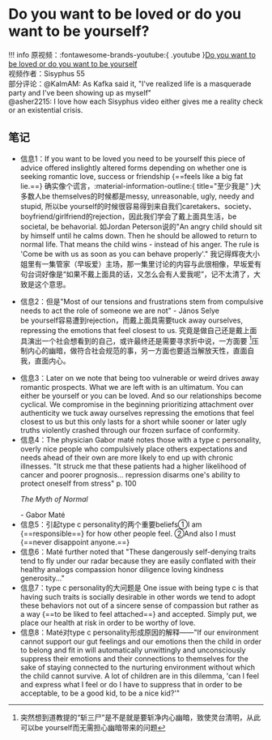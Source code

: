 # Do you want to be loved or do you want to be yourself?
!!! info 
    原视频：:fontawesome-brands-youtube:{ .youtube }[Do you want to be loved or do you want to be yourself](https://www.youtube.com/watch?v=3Y81L_CUV3M)<br>
    视频作者：Sisyphus 55<br>
    部分评论：@KalmAM: As Kafka said it, "I've realized life is a masquerade party and I've been showing up as myself" <br>
    @asher2215: I love how each Sisyphus video either gives me a reality check or an existential crisis.

## 笔记
+ 信息1：If you want to be loved you need to be yourself this piece of advice offered inslightly altered forms depending on whether one is seeking romantic love, success or friendship {==feels like a big fat lie.==} 确实像个谎言，:material-information-outline:{ title="至少我是" }大多数人be themselves的时候都是messy, unreasonable, ugly, needy and stupid, 所以be yourself的时候很容易得到来自我们caretakers、society、boyfriend/girlfriend的rejection，因此我们学会了戴上面具生活，be societal, be behavorial. 如Jordan Peterson说的"An angry child should sit by himself until he calms down. Then he should be allowed to return to normal life. That means the child wins - instead of his anger. The rule is 'Come be with us as soon as you can behave properly'." 我记得辉夜大小姐里有一集管家（早坂爱）主场，那一集里讨论的内容与此很相像，早坂爱有句台词好像是“如果不戴上面具的话，又怎么会有人爱我呢”，记不太清了，大致是这个意思。

+ 信息2：但是"Most of our tensions and frustrations stem from compulsive needs to act the role of someone we are not" - János Selye<br>
be yourself容易遭到rejection，而戴上面具需要tuck away ourselves, repressing the emotions that feel closest to us. 究竟是做自己还是戴上面具演出一个社会想看到的自己，或许最终还是需要寻求折中说，一方面要 [^1]压制内心的幽暗，做符合社会规范的事，另一方面也要适当解放天性，直面自我，直面内心。
[^1]: 突然想到道教提的“斩三尸”是不是就是要斩净内心幽暗，致使灵台清明，从此可以be yourself而无需担心幽暗带来的问题

+ 信息3：Later on we note that being too vulnerable or weird drives away romantic prospects. What we are left with is an ultimatum. You can either be yourself or you can be loved. And so our relationships become cyclical. We compromise in the beginning prioritizing attachment over authenticity we tuck away ourselves repressing the emotions that feel closest to us but this only lasts for a short while sooner or later ugly truths violently crashed through our frozen surface of conformity.
+ 信息4：The physician Gabor maté notes those with a type c personality, overly nice people who compulsively place others expectations and needs ahead of their own are more likely to end up with chronic illnesses. "It struck me that these patients had a higher likelihood of cancer and poorer prognosis... repression disarms one's ability to protect oneself from stress" p. 100 <p><i>The Myth of Normal</i></p> - Gabor Maté
+ 信息5：引起type c personality的两个重要beliefs①I am {==responsible==} for how other people feel. ②And also I must {==never disappoint anyone.==}
+ 信息6：Maté further noted that "These dangerously self-denying traits tend to fly under our radar because they are easily conflated with their healthy analogs compassion honor diligence loving kindness generosity..." 
+ 信息7：type c personality的大问题是 One issue with being type c is that having such traits is socially desirable in other words we tend to adopt these behaviors not out of a sincere sense of compassion but rather as a way {==to be liked to feel attached==} and accepted. Simply put, we place our health at risk in order to be worthy of love.
+ 信息8：Maté对type c personality形成原因的解释——"If our environment cannot support our gut feelings and our emotions then the child in order to belong and fit in will automatically unwittingly and unconsciously suppress their emotions and their connections to themselves for the sake of staying connected to the nurturing environment without which the child cannot survive. A lot of children are in this dilemma, 'can I feel and express what I feel or do I have to suppress that in order to be acceptable, to be a good kid, to be a nice kid?'"